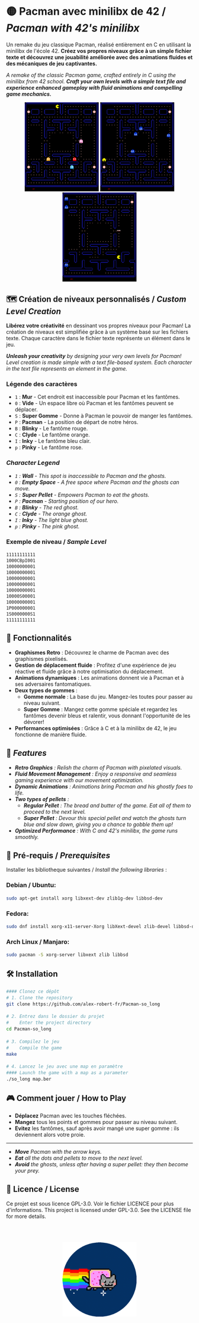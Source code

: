 # 🟡 Pacman avec minilibx de 42 / *Pacman with 42's minilibx*

Un remake du jeu classique Pacman, réalisé entièrement en C en utilisant la minilibx de l'école 42. **Créez vos propres niveaux grâce à un simple fichier texte et découvrez une jouabilité améliorée avec des animations fluides et des mécaniques de jeu captivantes.**   

*A remake of the classic Pacman game, crafted entirely in C using the minilibx from 42 school. **Craft your own levels with a simple text file and experience enhanced gameplay with fluid animations and compelling game mechanics.***

<p align="center">
    <img src="./img/pacman.png" alt="Pacman" width="200"/>
    <img src="./img/pacman_2.png" alt="Pacman" width="200"/>
    <img src="./img/pacman_3.png" alt="Pacman" width="200"/>
</p>

## 🗺️ Création de niveaux personnalisés / *Custom Level Creation*
**Libérez votre créativité** en dessinant vos propres niveaux pour Pacman! La création de niveaux est simplifiée grâce à un système basé sur les fichiers texte. Chaque caractère dans le fichier texte représente un élément dans le jeu.

***Unleash your creativity** by designing your very own levels for Pacman! Level creation is made simple with a text file-based system. Each character in the text file represents an element in the game.*

### Légende des caractères
 - `1` : **Mur** - Cet endroit est inaccessible pour Pacman et les fantômes.
 - `0` : **Vide** - Un espace libre où Pacman et les fantômes peuvent se déplacer.
 - `S` : **Super Gomme** - Donne à Pacman le pouvoir de manger les fantômes.
 - `P` : **Pacman** - La position de départ de notre héros.
 - `B` : **Blinky** - Le fantôme rouge.
 - `C` : **Clyde** - Le fantôme orange.
 - `I` : **Inky** - Le fantôme bleu clair.
 - `p` : **Pinky** - Le fantôme rose.
### *Character Legend*
 - *`1` : **Wall** - This spot is inaccessible to Pacman and the ghosts.*
 - *`0` : **Empty Space** - A free space where Pacman and the ghosts can move.*
 - *`S` : **Super Pellet** - Empowers Pacman to eat the ghosts.*
 - *`P` : **Pacman** - Starting position of our hero.*
 - *`B` : **Blinky** - The red ghost.*
 - *`C` : **Clyde** - The orange ghost.*
 - *`I` : **Inky** - The light blue ghost.*
 - *`p` : **Pinky** - The pink ghost.*

### Exemple de niveau / *Sample Level*
```
11111111111
1000CBpI001
10000000001
10000000001
10000000001
10000000001
10000000001
10000S00001
10000000001
1P000000001
1S0000000S1
11111111111
```

## 🚀 Fonctionnalités
 - **Graphismes Retro** : Découvrez le charme de Pacman avec des graphismes pixelisés.
 - **Gestion de déplacement fluide** : Profitez d'une expérience de jeu réactive et fluide grâce à notre optimisation du déplacement.
 - **Animations dynamiques** : Les animations donnent vie à Pacman et à ses adversaires fantomatiques.
 - **Deux types de gommes** :
   - **Gomme normale** : La base du jeu. Mangez-les toutes pour passer au niveau suivant.
   - **Super Gomme** : Mangez cette gomme spéciale et regardez les fantômes devenir bleus et ralentir, vous donnant l'opportunité de les dévorer!
 - **Performances optimisées** : Grâce à C et à la minilibx de 42, le jeu fonctionne de manière fluide.
## 🚀 *Features*
 - ***Retro Graphics** : Relish the charm of Pacman with pixelated visuals.*
 - ***Fluid Movement Management** : Enjoy a responsive and seamless gaming experience with our movement optimization.*
 - ***Dynamic Animations** : Animations bring Pacman and his ghostly foes to life.*
 - ***Two types of pellets** :* 
   - ***Regular Pellet** : The bread and butter of the game. Eat all of them to proceed to the next level.*
   - ***Super Pellet** : Devour this special pellet and watch the ghosts turn blue and slow down, giving you a chance to gobble them up!*
 - ***Optimized Performance** : With C and 42's minilibx, the game runs smoothly.*

## 🔧 Pré-requis / *Prerequisites*

Installer les bibliotheque suivantes / *Install the following libraries* :

### Debian / Ubuntu:
```bash
sudo apt-get install xorg libxext-dev zlib1g-dev libbsd-dev
```

### Fedora:
```bash
sudo dnf install xorg-x11-server-Xorg libXext-devel zlib-devel libbsd-devel
```


### Arch Linux / Manjaro:
```bash
sudo pacman -S xorg-server libxext zlib libbsd
```


## 🛠 Installation

```bash
#### Clonez ce dépôt
# 1. Clone the repository
git clone https://github.com/alex-robert-fr/Pacman-so_long

# 2. Entrez dans le dossier du projet
#    Enter the project directory
cd Pacman-so_long

# 3. Compilez le jeu
#    Compile the game
make

# 4. Lancez le jeu avec une map en paramètre
#### Launch the game with a map as a parameter
./so_long map.ber
```

## 🎮 Comment jouer / How to Play

 - **Déplacez** Pacman avec les touches fléchées.
 - **Mangez** tous les points et gommes pour passer au niveau suivant.
 - **Evitez** les fantômes, sauf après avoir mangé une super gomme : ils deviennent alors votre proie.

 ---

 - ***Move** Pacman with the arrow keys.*
 - ***Eat** all the dots and pellets to move to the next level.*
 - ***Avoid** the ghosts, unless after having a super pellet: they then become your prey.*

## 📜 Licence / License

Ce projet est sous licence GPL-3.0. Voir le fichier LICENCE pour plus d'informations.
This project is licensed under GPL-3.0. See the LICENSE file for more details.

<br/>
<br/>

<p align="center">
    <img src="./img/round-cat-space.gif" alt="Photo de profil / Profil Picture" height="200"/>
</p>
